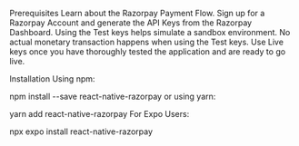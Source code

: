 Prerequisites
Learn about the Razorpay Payment Flow.
Sign up for a Razorpay Account and generate the API Keys from the Razorpay Dashboard. Using the Test keys helps simulate a sandbox environment.
No actual monetary transaction happens when using the Test keys. Use Live keys once you have thoroughly tested the application and are ready to go live.


Installation
Using npm:

npm install --save react-native-razorpay
or using yarn:

yarn add react-native-razorpay
For Expo Users:

npx expo install react-native-razorpay
